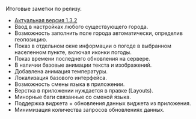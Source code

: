 Итоговые заметки по релизу.
- [Актуальная версия 1.3.2](https://gitlab.com/drbprjcts_java/weatherapp/tree/release)
- Ввод в настройках любого существующего города.
- Возможность заполнить поле города автоматически, определив геопозицию.
- Показ в отдельном окне информации о погоде в выбранном населенном пункте, включая иконки погоды.
- Показ времени последнего обновления на сервере.
- В наличии базовые анимации текста и изображений.
- Добавлена анимация температуры.
- Локализация базового интерфейса.
- Возможность смены языка в приложении.
- Верстка в приложении нуждается в правке (Layouts).
- Минорные баги связанные со сменой языка.
- Поддержка виджета + обновления данных виджета из приложения.
- Минимизация количества запросов обновлениях данных.